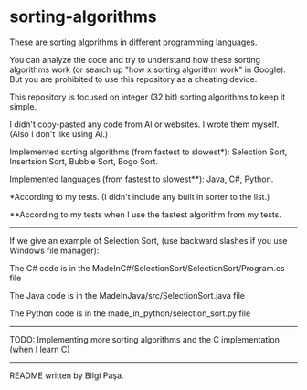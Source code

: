 # sorting-algorithms

These are sorting algorithms in different programming languages.

You can analyze the code and try to understand how these sorting algorithms work (or search up "how x sorting algorithm work" in Google). But you are prohibited to use this repository as a cheating device.

This repository is focused on integer (32 bit) sorting algorithms to keep it simple.

I didn't copy-pasted any code from AI or websites. I wrote them myself. (Also I don't like using AI.)

Implemented sorting algorithms (from fastest to slowest*): Selection Sort, Insertsion Sort, Bubble Sort, Bogo Sort.

Implemented languages (from fastest to slowest**): Java, C#, Python.

*According to my tests. (I didn't include any built in sorter to the list.)

**According to my tests when I use the fastest algorithm from my tests.

-------------------------------------------------------------------------------------------------

If we give an example of Selection Sort, (use backward slashes if you use Windows file manager):

The C# code is in the MadeInC#/SelectionSort/SelectionSort/Program.cs file

The Java code is in the MadeInJava/src/SelectionSort.java file

The Python code is in the made_in_python/selection_sort.py file

-------------------------------------------------------------------------------------------------

TODO: Implementing more sorting algorithms and the C implementation (when I learn C)

-------------------------------------------------------------------------------------------------

README written by Bilgi Paşa.
